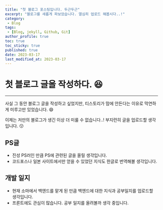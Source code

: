 ```yaml
---
title: "첫 블로그 포스팅입니다. 두근두근"
excerpt: "블로그를 새롭게 파보았습니다. 열심히 업로드 해봅시다..!"
category: 
 - Blog
tags:
 - [Blog, jekyll, Github, Git]
author_profile: true
toc: true
toc_sticky: true
published: true
date: 2023-03-17
last_modified_at: 2023-03-17
---
```



# 첫 블로그 글을 작성하다. :satisfied:
---
사실 그 동안 블로그 글을 작성하고 싶었지만, 티스토리가 맘에 안든다는 이유로 막연하게 미루고만 있었습니다. :smile:

이제는 저만의 블로그가 생긴 이상 더 미룰 수 없습니다..! 부지런히 글을 업로드할 생각입니다. :kissing:

## PS글
* 진성 PS러인 만큼 PS에 관련된 글을 올릴 생각입니다.
* 코드포스나 일본 사이트에서만 얻을 수 있었던 지식도 한글로 번역해볼 생각입니다.
## 개발 일지
* 현재 소마에서 백엔드를 맡게 된 만큼 백엔드에 대한 지식과 공부일지를 업로드할 생각입니다.
* 프론트에도 관심이 많습니다. 공부 일지를 올려볼까 생각 중입니다.
